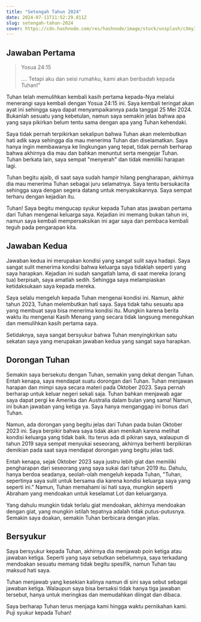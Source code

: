 ```yaml
---
title: "Setengah Tahun 2024"
date: 2024-07-11T11:52:29.811Z
slug: setengah-tahun-2024
cover: https://cdn.hashnode.com/res/hashnode/image/stock/unsplash/cXmyIJ8cc1A/upload/5c676263eb4c5282182f081d49fb915d.jpeg
---
```


## Jawaban Pertama

> Yosua 24:15
> 
> .... Tetapi aku dan seisi rumahku, kami akan beribadah kepada Tuhan!"

Tuhan telah memulihkan kembali kasih pertama kepada-Nya melalui menerangi saya kembali dengan Yosua 24:15 ini. Saya kembali teringat akan ayat ini sehingga saya dapat menyampaikannya pada tanggal 25 Mei 2024. Bukanlah sesuatu yang kebetulan, namun saya semakin jelas bahwa apa yang saya pikirkan belum tentu sama dengan apa yang Tuhan kehendaki.

Saya tidak pernah terpikirkan sekalipun bahwa Tuhan akan melembutkan hati adik saya sehingga dia mau menerima Tuhan dan diselamatkan. Saya hanya ingin membawanya ke lingkungan yang tepat, tidak pernah berharap bahwa akhirnya dia mau dan bahkan menuntut serta mengejar Tuhan. Tuhan berkata lain, saya sempat "menyerah" dan tidak memiliki harapan lagi.

Tuhan begitu ajaib, di saat saya sudah hampir hilang pengharapan, akhirnya dia mau menerima Tuhan sebagai juru selamatnya. Saya tentu bersukacita sehingga saya dengan segera datang untuk menyaksikannya. Saya sempat terharu dengan kejadian itu.

Tuhan! Saya begitu mengucap syukur kepada Tuhan atas jawaban pertama dari Tuhan mengenai keluarga saya. Kejadian ini memang bukan tahun ini, namun saya kembali mempersaksikan ini agar saya dan pembaca kembali teguh pada pengarapan kita.

## Jawaban Kedua

Jawaban kedua ini merupakan kondisi yang sangat sulit saya hadapi. Saya sangat sulit menerima kondisi bahwa keluarga saya tidaklah seperti yang saya harapkan. Kejadian ini sudah sangatlah lama, di saat mereka (orang tua) berpisah, saya amatlah sedih. Sehingga saya melampiaskan ketidaksukaan saya kepada mereka.

Saya selalu mengeluh kepada Tuhan mengenai kondisi ini. Namun, akhir tahun 2023, Tuhan melembutkan hati saya. Saya tidak tahu sesuatu apa yang membuat saya bisa menerima kondisi itu. Mungkin karena berita waktu itu mengenai Kasih Menang yang secara tidak langsung meneguhkan dan memulihkan kasih pertama saya.

Setidaknya, saya sangat bersyukur bahwa Tuhan menyingkirkan satu sekatan saya yang merupakan jawaban kedua yang sangat saya harapkan.

## Dorongan Tuhan

Semakin saya bersekutu dengan Tuhan, semakin yang dekat dengan Tuhan. Entah kenapa, saya mendapat suatu dorongan dari Tuhan. Tuhan menjawan harapan dan mimpi saya secara materi pada Oktober 2023. Saya pernah berharap untuk keluar negeri sekali saja. Tuhan bahkan menjawab agar saya dapat pergi ke Amerika dan Australia dalam bulan yang sama! Namun, ini bukan jawaban yang ketiga ya. Saya hanya menganggap ini bonus dari Tuhan.

Namun, ada dorongan yang begitu jelas dari Tuhan pada bulan Oktober 2023 ini. Saya berpikir bahwa saya tidak akan menikah karena melihat kondisi keluarga yang tidak baik. Itu terus ada di pikiran saya, walaupun di tahun 2019 saya sempat menyukai seseorang, akhirnya berhenti berpikiran demikian pada saat saya mendapat dorongan yang begitu jelas tadi.

Entah kenapa, sejak Oktober 2023 saya justru lebih giat dan memiliki pengharapan dari seseorang yang saya sukai dari tahun 2019 itu. Dahulu, hanya berdoa seadanya, seolah-olah mengeluh kepada Tuhan, "Tuhan, sepertinya saya sulit untuk bersama dia karena kondisi keluarga saya yang seperti ini." Namun, Tuhan memahami isi hati saya, mungkin seperti Abraham yang mendoakan untuk keselamat Lot dan keluarganya.

Yang dahulu mungkin tidak terlalu giat mendoakan, akhirnya mendoakan dengan giat, yang mungkin istilah tepatnya adalah tidak putus-putusnya. Semakin saya doakan, semakin Tuhan berbicara dengan jelas.

## Bersyukur

Saya bersyukur kepada Tuhan, akhirnya dia menjawab poin ketiga atau jawaban ketiga. Seperti yang saya sebutkan sebelumnya, saya terkadang mendoakan sesuatu memang tidak begitu spesifik, namun Tuhan tau maksud hati saya.

Tuhan menjawab yang kesekian kalinya namun di sini saya sebut sebagai jawaban ketiga. Walaupun saya bisa bersaksi tidak hanya tiga jawaban tersebut, hanya untuk meringkas dan memudahkan diingat dan dibaca.

Saya berharap Tuhan terus menjaga kami hingga waktu pernikahan kami. Puji syukur kepada Tuhan!